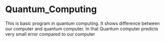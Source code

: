 # Quantum_Computing

This is basic program in quantum computing.
It shows difference between our computer and quantum computer.
In that Quantum computer predicts very small error compared to our computer 
